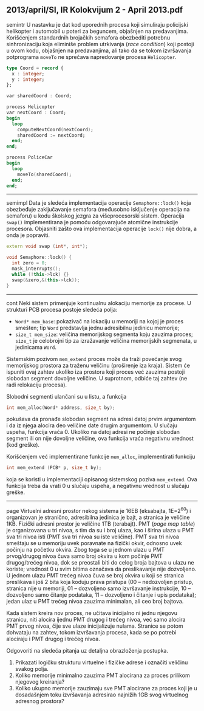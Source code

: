 2013/april/SI, IR Kolokvijum 2 - April 2013.pdf
--------------------------------------------------------------------------------
semintr
U nastavku je dat kod uporednih procesa koji simuliraju policijski helikopter i automobil u
poteri za beguncem, objašnjen na predavanjima. Korišćenjem standardnih brojačkih semafora
obezbediti potrebnu sinhronizaciju koja eliminiše problem utrkivanja (*race condition*) koji
postoji u ovom kodu, objašnjen na predavanjima, ali tako da se tokom izvršavanja
potprograma `moveTo` ne sprečava napredovanje procesa `Helicopter`.
```ada
type Coord = record {
  x : integer;
  y : integer;
};

var sharedCoord : Coord;

process Helicopter
var nextCoord : Coord;
begin
  loop
    computeNextCoord(nextCoord);
    sharedCoord := nextCoord;
  end;
end;

process PoliceCar
begin
  loop
    moveTo(sharedCoord);
  end;
end;
```

--------------------------------------------------------------------------------
semimpl
Data je sledeća implementacija operacije `Semaphore::lock()` koja obezbeđuje zaključavanje
semafora (međusobno isključenje operacija na semaforu) u kodu školskog jezgra za
višeprocesorski sistem. Operacija `swap()` implementirana je pomoću odgovarajuće atomične
instrukcije procesora. Objasniti zašto ova implementacija operacije `lock()` nije dobra, a onda
je popraviti.
```cpp
extern void swap (int*, int*);

void Semaphore::lock() {
  int zero = 0;
  mask_interrupts();
  while (!this->lck) {}
  swap(&zero,&(this->lck));
}
```

--------------------------------------------------------------------------------
cont
Neki sistem primenjuje kontinualnu alokaciju memorije za procese. U strukturi PCB procesa
postoje sledeća polja:

- `Word* mem_base`: pokazivač na lokaciju u memoriji na kojoj je proces smešten;  tip `Word` predstavlja jednu adresibilnu jedinicu memorije;
- `size_t mem_size`: veličina memorijskog segmenta koju zauzima proces; `size_t` je
celobrojni tip za izražavanje veličina memorijskih segmenata, u jedinicama `Word`.

Sistemskim pozivom `mem_extend` proces može da traži povećanje svog memorijskog prostora
za traženu veličinu (proširenje iza kraja). Sistem će ispuniti ovaj zahtev ukoliko iza prostora
koji proces već zauzima postoji slobodan segment dovoljne veličine. U suprotnom, odbiće taj
zahtev (ne radi relokaciju procesa).

Slobodni segmenti ulančani su u listu, a funkcija
```cpp
int mem_alloc(Word* address, size_t by);
```
pokušava da pronađe slobodan segment na adresi datoj prvim argumentom i da iz njega
alocira deo veličine date drugim argumentom. U slučaju uspeha, funkcija vraća 0. Ukoliko na
datoj adresi ne počinje slobodan segment ili on nije dovoljne veličine, ova funkcija vraća
negativnu vrednost (kod greške).

Korišćenjem već implementirane funkcije `mem_alloc`, implementirati funkciju
```cpp
int mem_extend (PCB* p, size_t by);
```
koja se koristi u implementaciji opisanog sistemskog poziva `mem_extend`. Ova funkcija treba
da vrati 0 u slučaju uspeha, a negativnu vrednost u slučaju greške.

--------------------------------------------------------------------------------
page
Virtuelni adresni prostor nekog sistema je 16EB (eksabajta, 1E=$2^{60}$) i organizovan je
stranično, adresibilna jedinica je bajt, a stranica je veličine 1KB. Fizički adresni prostor je
veličine 1TB (terabajt). PMT (*page map table*) je organizovana u tri nivoa, s tim da su i broj
ulaza, kao i širina ulaza u PMT sva tri nivoa isti (PMT sva tri nivoa su iste veličine). PMT sva
tri nivoa smeštaju se u memoriju uvek poravnate na fizički okvir, odnosno uvek počinju na
početku okvira. Zbog toga se u jednom ulazu u PMT prvog/drugog nivoa čuva samo broj
okvira u kom počinje PMT drugog/trećeg nivoa, dok se preostali biti do celog broja bajtova u
ulazu ne koriste;  vrednost 0 u svim bitima označava da preslikavanje nije dozvoljeno. U
jednom ulazu PMT trećeg nivoa čuva se broj okvira u koji se stranica preslikava i još 2 bita
koja koduju prava pristupa (00 – nedozvoljen pristup, stranica nije u memoriji, 01 –
dozvoljeno samo izvršavanje instrukcije, 10 – dozvoljeno samo čitanje podataka, 11 –
dozvoljeno i čitanje i upis podataka); jedan ulaz u PMT trećeg nivoa zauzima minimalan, ali
ceo broj bajtova.

Kada sistem kreira nov proces, ne učitava inicijalno ni jednu njegovu stranicu, niti alocira
ijednu PMT drugog i trećeg nivoa, već samo alocira PMT prvog nivoa, čije sve ulaze
inicijalizuje nulama. Stranice se potom dohvataju na zahtev, tokom izvršavanja procesa, kada
se po potrebi alociraju i PMT drugog i trećeg nivoa.

Odgovoriti na sledeća pitanja uz detaljna obrazloženja postupka.

1. Prikazati logičku strukturu virtuelne i fizičke adrese i označiti veličinu svakog polja.
2. Koliko memorije minimalno zauzima PMT alocirana za proces prilikom njegovog kreiranja?
3. Koliko ukupno memorije zauzimaju sve PMT alocirane za proces koji je u dosadašnjem toku izvršavanja adresirao najnižih 1GB svog virtuelnog adresnog prostora?
